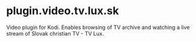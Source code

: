 # plugin.video.tv.lux.sk
Video plugin for Kodi. Enables browsing of TV archive and watching a live stream of Slovak christian TV - TV Lux.